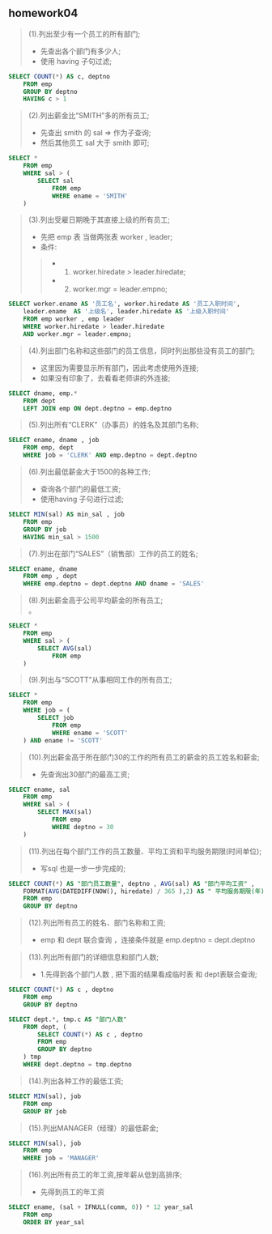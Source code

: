 ## homework04  <br>

> (1).列出至少有一个员工的所有部门;  <br>
> - 先查出各个部门有多少人;  <br>
> - 使用 having 子句过滤;  <br>
```sql
SELECT COUNT(*) AS c, deptno
	FROM emp 
	GROUP BY deptno 
	HAVING c > 1
```
	
> (2).列出薪金比“SMITH”多的所有员工;  <br>
> - 先查出 smith 的 sal => 作为子查询;  <br>
> - 然后其他员工 sal 大于 smith 即可;  <br>
```sql
SELECT * 
	FROM emp
	WHERE sal > (
		SELECT sal 
			FROM emp 
			WHERE ename = 'SMITH'
	)
```

> (3).列出受雇日期晚于其直接上级的所有员工;  <br>
> - 先把 emp 表 当做两张表 worker , leader;  <br>
> - 条件: 
>> - 1. worker.hiredate > leader.hiredate;  <br>
>> - 2. worker.mgr = leader.empno;  <br>
```sql
SELECT worker.ename AS '员工名', worker.hiredate AS '员工入职时间',
	leader.ename  AS '上级名', leader.hiredate AS '上级入职时间' 
	FROM emp worker , emp leader
	WHERE worker.hiredate > leader.hiredate 
	AND worker.mgr = leader.empno;
```

>  (4).列出部门名称和这些部门的员工信息，同时列出那些没有员工的部门;  <br>
> - 这里因为需要显示所有部门，因此考虑使用外连接;  <br>
> - 如果没有印象了，去看看老师讲的外连接;  <br>
```sql
SELECT dname, emp.*
	FROM dept 
	LEFT JOIN emp ON dept.deptno = emp.deptno 
```

> (5).列出所有“CLERK”（办事员）的姓名及其部门名称;  <br>
```sql
SELECT ename, dname , job
	FROM emp, dept
	WHERE job = 'CLERK' AND emp.deptno = dept.deptno
```

> (6).列出最低薪金大于1500的各种工作;  <br>
> - 查询各个部门的最低工资;  <br>
> - 使用having 子句进行过滤;  <br>
```sql
SELECT MIN(sal) AS min_sal , job
	FROM emp
	GROUP BY job
	HAVING min_sal > 1500
```

> (7).列出在部门“SALES”（销售部）工作的员工的姓名;  <br>
```sql
SELECT ename, dname
	FROM emp , dept
	WHERE emp.deptno = dept.deptno AND dname = 'SALES'
```

> (8).列出薪金高于公司平均薪金的所有员工;  <br>。
```sql
SELECT *
	FROM emp
	WHERE sal > (
		SELECT AVG(sal) 
			FROM emp
	)
```

> (9).列出与“SCOTT”从事相同工作的所有员工;  <br>
```sql
SELECT * 
	FROM emp
	WHERE job = (
		SELECT job 
			FROM emp
			WHERE ename = 'SCOTT'
	) AND ename != 'SCOTT'
```

> (10).列出薪金高于所在部门30的工作的所有员工的薪金的员工姓名和薪金;  <br>
> - 先查询出30部门的最高工资;  <br>
```sql
SELECT ename, sal 
	FROM emp 
	WHERE sal > (
		SELECT MAX(sal) 
			FROM emp
			WHERE deptno = 30
	)
```
	
> (11).列出在每个部门工作的员工数量、平均工资和平均服务期限(时间单位);  <br>
> - 写sql 也是一步一步完成的;  <br>
```sql
SELECT COUNT(*) AS "部门员工数量", deptno , AVG(sal) AS "部门平均工资" , 
	FORMAT(AVG(DATEDIFF(NOW(), hiredate) / 365 ),2) AS " 平均服务期限(年)"
	FROM emp 
	GROUP BY deptno
```

> (12).列出所有员工的姓名、部门名称和工资;  <br>
> - emp 和 dept 联合查询 ，连接条件就是 emp.deptno = dept.deptno

> (13).列出所有部门的详细信息和部门人数;  <br>
> - 1.先得到各个部门人数 , 把下面的结果看成临时表 和 dept表联合查询;  <br>
```sql
SELECT COUNT(*) AS c , deptno 
	FROM emp
	GROUP BY deptno
```
```sql
SELECT dept.*, tmp.c AS "部门人数"
	FROM dept, (
		SELECT COUNT(*) AS c , deptno 
		FROM emp
		GROUP BY deptno
	) tmp 
	WHERE dept.deptno = tmp.deptno
```

> (14).列出各种工作的最低工资;  <br>
```sql
SELECT MIN(sal), job
	FROM emp
	GROUP BY job
```
	
> (15).列出MANAGER（经理）的最低薪金;  <br>
```sql
SELECT MIN(sal), job
	FROM emp
	WHERE job = 'MANAGER'
```
	
> (16).列出所有员工的年工资,按年薪从低到高排序;  <br>
> - 先得到员工的年工资
```sql
SELECT ename, (sal + IFNULL(comm, 0)) * 12 year_sal
	FROM emp
	ORDER BY year_sal 
```
	




 

